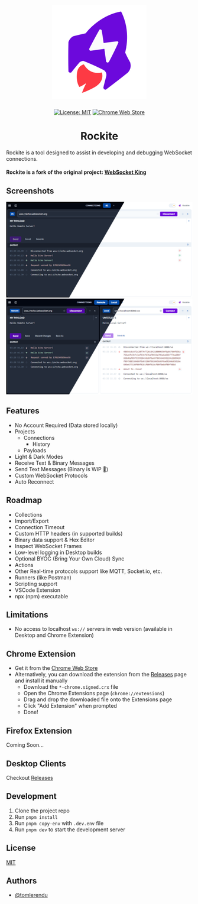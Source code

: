 <div align="center">
  <picture>
    <source media="(prefers-color-scheme: dark)" srcset="/assets/images/rockite-dark.svg">
    <img alt="Rockite - Modern WebSockets Client" src="/assets/images/rockite-light.svg" width="256px">
  </picture>
</div>

###

<div align="center">

[![License: MIT](https://img.shields.io/badge/License-MIT-yellow.svg?style=flat-square)](https://opensource.org/licenses/MIT)
[![Chrome Web Store](https://img.shields.io/chrome-web-store/v/ajlfbfcpbnkjhmbpbdagjfnlmgcikmgg.svg?style=flat-square)](https://chrome.google.com/webstore/detail/ajlfbfcpbnkjhmbpbdagjfnlmgcikmgg)

</div>

<h1 align="center">Rockite</h1>

Rockite is a tool designed to assist in developing and debugging WebSocket connections.

#### Rockite is a fork of the original project: [WebSocket King](https://github.com/tomlerendu/Websocket-King)

## Screenshots

![Rockite - First Look](/assets/images/screenshot-0.png)
![Rockite - Dual Pane](/assets/images/screenshot-1.png)

## Features

- No Account Required (Data stored locally)
- Projects
  - Connections
    - History
  - Payloads
- Light & Dark Modes
- Receive Text & Binary Messages
- Send Text Messages (Binary is WIP 🚧)
- Custom WebSocket Protocols
- Auto Reconnect

## Roadmap

- Collections
- Import/Export
- Connection Timeout
- Custom HTTP headers (in supported builds)
- Binary data support & Hex Editor
- Inspect WebSocket Frames
- Low-level logging in Desktop builds
- Optional BYOC (Bring Your Own Cloud) Sync
- Actions
- Other Real-time protocols support like MQTT, Socket.io, etc.
- Runners (like Postman)
- Scripting support
- VSCode Extension
- npx (npm) executable

## Limitations

- No access to localhost `ws://` servers in web version (available in Desktop and Chrome Extension)

## Chrome Extension

- Get it from the [Chrome Web Store](https://chrome.google.com/webstore/detail/ajlfbfcpbnkjhmbpbdagjfnlmgcikmgg)
- Alternatively, you can download the extension from the [Releases](https://github.com/psyirius/Rockite/releases) page and install it manually
  - Download the `*-chrome.signed.crx` file
  - Open the Chrome Extensions page (`chrome://extensions`)
  - Drag and drop the downloaded file onto the Extensions page
  - Click "Add Extension" when prompted
  - Done!

## Firefox Extension

Coming Soon...

## Desktop Clients

Checkout [Releases](https://github.com/psyirius/Rockite/releases)

## Development

1. Clone the project repo
2. Run `pnpm install`
3. Run `pnpm copy-env` with `.dev.env` file
4. Run `pnpm dev` to start the development server

## License

[MIT](https://choosealicense.com/licenses/mit/)


## Authors

- [@tomlerendu](https://www.github.com/tomlerendu)

